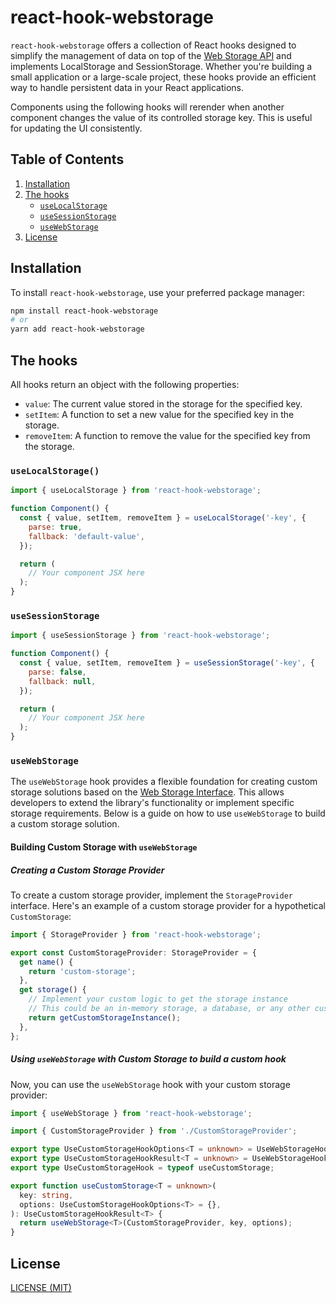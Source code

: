 # react-hook-webstorage

`react-hook-webstorage` offers a collection of React hooks designed to simplify the management of data on top of the [Web Storage API](https://developer.mozilla.org/en-US/docs/Web/API/Web_Storage_API) and implements LocalStorage and SessionStorage. Whether you're building a small application or a large-scale project, these hooks provide an efficient way to handle persistent data in your React applications.

Components using the following hooks will rerender when another component changes the value of its controlled storage key. This is useful for updating the UI consistently.

## Table of Contents

1. [Installation](#installation)
2. [The hooks](#the-hooks)
   - [`useLocalStorage`](#uselocalstorage)
   - [`useSessionStorage`](#usesessionstorage)
   - [`useWebStorage`](#usewebstorage)
3. [License](#license)

## Installation

To install `react-hook-webstorage`, use your preferred package manager:

```bash
npm install react-hook-webstorage
# or
yarn add react-hook-webstorage
```

## The hooks

All hooks return an object with the following properties:

- `value`: The current value stored in the storage for the specified key.
- `setItem`: A function to set a new value for the specified key in the storage.
- `removeItem`: A function to remove the value for the specified key from the storage.

### `useLocalStorage()`

```jsx
import { useLocalStorage } from 'react-hook-webstorage';

function Component() {
  const { value, setItem, removeItem } = useLocalStorage('-key', {
    parse: true,
    fallback: 'default-value',
  });

  return (
    // Your component JSX here
  );
}
```

### `useSessionStorage`

```jsx
import { useSessionStorage } from 'react-hook-webstorage';

function Component() {
  const { value, setItem, removeItem } = useSessionStorage('-key', {
    parse: false,
    fallback: null,
  });

  return (
    // Your component JSX here
  );
}
```

### `useWebStorage`

The `useWebStorage` hook provides a flexible foundation for creating custom storage solutions based on the [Web Storage Interface](https://developer.mozilla.org/en-US/docs/Web/API/Web_Storage_API). This allows developers to extend the library's functionality or implement specific storage requirements. Below is a guide on how to use `useWebStorage` to build a custom storage solution.

#### Building Custom Storage with `useWebStorage`

##### Creating a Custom Storage Provider

To create a custom storage provider, implement the `StorageProvider` interface.
Here's an example of a custom storage provider for a hypothetical `CustomStorage`:

```typescript
import { StorageProvider } from 'react-hook-webstorage';

export const CustomStorageProvider: StorageProvider = {
  get name() {
    return 'custom-storage';
  },
  get storage() {
    // Implement your custom logic to get the storage instance
    // This could be an in-memory storage, a database, or any other custom solution
    return getCustomStorageInstance();
  },
};
```

##### Using `useWebStorage` with Custom Storage to build a custom hook

Now, you can use the `useWebStorage` hook with your custom storage provider:

```typescript
import { useWebStorage } from 'react-hook-webstorage';

import { CustomStorageProvider } from './CustomStorageProvider';

export type UseCustomStorageHookOptions<T = unknown> = UseWebStorageHookOptions<T>;
export type UseCustomStorageHookResult<T = unknown> = UseWebStorageHookResult<T>;
export type UseCustomStorageHook = typeof useCustomStorage;

export function useCustomStorage<T = unknown>(
  key: string,
  options: UseCustomStorageHookOptions<T> = {},
): UseCustomStorageHookResult<T> {
  return useWebStorage<T>(CustomStorageProvider, key, options);
}
```

## License

[LICENSE (MIT)](./LICENSE)
